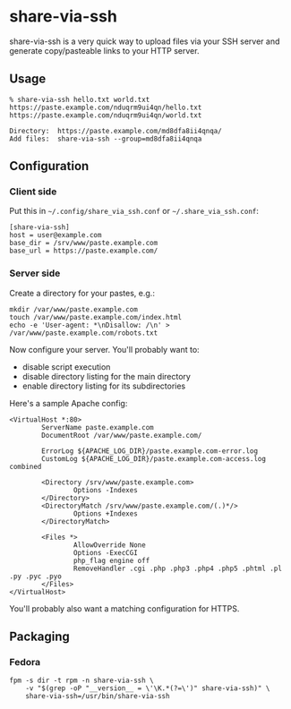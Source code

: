 # share-via-ssh

share-via-ssh is a very quick way to upload files via your SSH server
and generate copy/pasteable links to your HTTP server.


## Usage

```
% share-via-ssh hello.txt world.txt
https://paste.example.com/nduqrm9ui4qn/hello.txt
https://paste.example.com/nduqrm9ui4qn/world.txt

Directory:  https://paste.example.com/md8dfa8ii4qnqa/
Add files:  share-via-ssh --group=md8dfa8ii4qnqa
```


## Configuration

### Client side

Put this in `~/.config/share_via_ssh.conf` or `~/.share_via_ssh.conf`:

```
[share-via-ssh]
host = user@example.com
base_dir = /srv/www/paste.example.com
base_url = https://paste.example.com/
```


### Server side

Create a directory for your pastes, e.g.:

```
mkdir /var/www/paste.example.com
touch /var/www/paste.example.com/index.html
echo -e 'User-agent: *\nDisallow: /\n' > /var/www/paste.example.com/robots.txt
```

Now configure your server. You'll probably want to:

* disable script execution
* disable directory listing for the main directory
* enable directory listing for its subdirectories

Here's a sample Apache config:

```
<VirtualHost *:80>
        ServerName paste.example.com
        DocumentRoot /var/www/paste.example.com/

        ErrorLog ${APACHE_LOG_DIR}/paste.example.com-error.log
        CustomLog ${APACHE_LOG_DIR}/paste.example.com-access.log combined

        <Directory /srv/www/paste.example.com>
                Options -Indexes
        </Directory>
        <DirectoryMatch /srv/www/paste.example.com/(.)*/>
                Options +Indexes
        </DirectoryMatch>

        <Files *>
                AllowOverride None
                Options -ExecCGI
                php_flag engine off
                RemoveHandler .cgi .php .php3 .php4 .php5 .phtml .pl .py .pyc .pyo
        </Files>
</VirtualHost>
```

You'll probably also want a matching configuration for HTTPS.


## Packaging

### Fedora

```
fpm -s dir -t rpm -n share-via-ssh \
    -v "$(grep -oP "__version__ = \'\K.*(?=\')" share-via-ssh)" \
    share-via-ssh=/usr/bin/share-via-ssh
```

